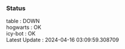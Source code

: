 ### Status


table : DOWN  
hogwarts : OK  
icy-bot : OK  
Latest Update : 2024-04-16 03:09:59.308709
